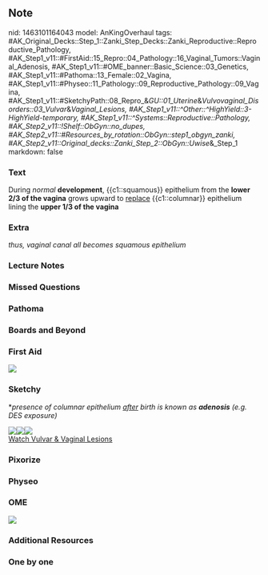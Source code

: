 ## Note
nid: 1463101164043
model: AnKingOverhaul
tags: #AK_Original_Decks::Step_1::Zanki_Step_Decks::Zanki_Reproductive::Reproductive_Pathology, #AK_Step1_v11::#FirstAid::15_Repro::04_Pathology::16_Vaginal_Tumors::Vaginal_Adenosis, #AK_Step1_v11::#OME_banner::Basic_Science::03_Genetics, #AK_Step1_v11::#Pathoma::13_Female::02_Vagina, #AK_Step1_v11::#Physeo::11_Pathology::09_Reproductive_Pathology::09_Vagina, #AK_Step1_v11::#SketchyPath::08_Repro_&_GU::01_Uterine_&_Vulvovaginal_Disorders::03_Vulvar_&_Vaginal_Lesions, #AK_Step1_v11::^Other::^HighYield::3-HighYield-temporary, #AK_Step1_v11::^Systems::Reproductive::Pathology, #AK_Step2_v11::!Shelf::ObGyn::no_dupes, #AK_Step2_v11::#Resources_by_rotation::ObGyn::step1_obgyn_zanki, #AK_Step2_v11::Original_decks::Zanki_Step_2::ObGyn::Uwise_&_Step_1
markdown: false

### Text
<div>
  During <i>normal</i> <b>development</b>, {{c1::squamous}}
  epithelium from the <b>lower 2/3 of the vagina</b> grows upward
  to <u>replace</u> {{c1::columnar}} epithelium lining the <b>upper
  1/3 of the vagina</b>
</div>

### Extra
<i>thus, vaginal canal all becomes squamous epithelium</i>

### Lecture Notes


### Missed Questions


### Pathoma


### Boards and Beyond


### First Aid
<img src="tmpYgKEZ6.png">

### Sketchy
*<i>presence of columnar epithelium <u>after</u> birth is known as
<b>adenosis</b> (e.g. DES exposure)</i>
<div><img src=
"DES%20-%20CC%20adeno,%20vaginal%20adenosis.jpg"><img src=
"Adenosis.jpg"><img src=
"Zoverall%20picture-05514224744543d88995d8773d5bb7fd1d7f299d_1566160514431.JPG"></div><a href="https://dashboard.sketchy.com/study/medical/courses/medical-pathophysiology/units/medical-pathophysiology-reproductive-gu/videos/medical-pathophysiology-reproductive-and-gu-uterine-and-vulvovaginal-disorders-vulvar-and-vaginal-lesions?utm_source=anki&utm_medium=partnership&utm_campaign=february_update&utm_content=medical">Watch
Vulvar & Vaginal Lesions</a>

### Pixorize


### Physeo


### OME
<div class="ome-widget">
  <a href="https://onlinemeded.org/spa/obgyn?ref=anki"><img src=
  "_OME_AnkiFlashcards_Topic_3.png"></a>
</div>

### Additional Resources


### One by one

